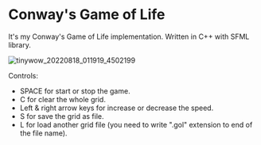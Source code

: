 # Conway's Game of Life
It's my Conway's Game of Life implementation.
Written in C++ with SFML library.

![tinywow_20220818_011919_4502199](https://user-images.githubusercontent.com/63372647/185256834-983261d8-709d-4d30-a382-be88c10ce70b.gif)

Controls:
   - SPACE for start or stop the game.
   - C for clear the whole grid.
   - Left & right arrow keys for increase or decrease the speed.
   - S for save the grid as file.
   - L for load another grid file (you need to write ".gol" extension to end of the file name).
   
